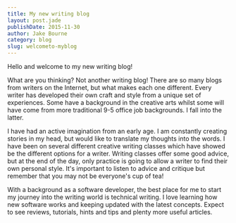 ```yaml
---
title: My new writing blog
layout: post.jade
publishDate: 2015-11-30
author: Jake Bourne
category: blog
slug: welcometo-myblog
---
```

Hello and welcome to my new writing blog!

What are you thinking? Not another writing blog!  There are so many blogs from writers on the Internet, but what makes each one different. Every writer has developed their own craft and style from a unique set of experiences. Some have a background in the creative arts whilst some will have come from more traditional 9-5 office job backgrounds. I fall into the latter.
<!--more-->

I have had an active imagination from an early age.  I am constantly creating stories in my head, but would like to translate my thoughts into the words.  I have been on several different creative writing classes which have showed be the different options for a writer.  Writing classes offer some good advice, but at the end of the day, only practice is going to allow a writer to find their own personal style.  It's important to listen to advice and critique but remember that you may not be everyone's cup of tea!

With a background as a software developer, the best place for me to start my journey into the writing world is technical writing. I love learning how new software works and keeping updated with the latest concepts. Expect to see reviews, tutorials, hints and tips and plenty more useful articles.
